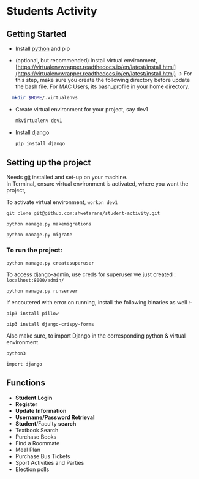 # Students Activity

## Getting Started

* Install [python](https://www.python.org/downloads/) and pip

* (optional, but recommended) Install virtual environment, [https://virtualenvwrapper.readthedocs.io/en/latest/install.html](https://virtualenvwrapper.readthedocs.io/en/latest/install.html) -> For this step, make sure you create the following directory before update the bash file. For MAC Users, its bash_profile in your home directory.
```bash
  mkdir $HOME/.virtualenvs
 ```
* Create virtual environment for your project, say dev1

  ```bash
  mkvirtualenv dev1
  ```

* Install [django](https://docs.djangoproject.com/en/2.2/topics/install/)

  ```bash
  pip install django
  ```

## Setting up the project
Needs [git](https://git-scm.com/download/win) installed and set-up on your machine.  
In Terminal, ensure virtual environment is activated, where you want the project,

To activate virtual environment, ```workon dev1```

```git clone git@github.com:shwetarane/student-activity.git```

```python manage.py makemigrations```

```python manage.py migrate```

### To run the project:

```python manage.py createsuperuser```

To access django-admin, use creds for superuser we just created : ```localhost:8000/admin/```

```python manage.py runserver```

If encoutered with error on running, install the following binaries as well :-

```pip3 install pillow```

```pip3 install django-crispy-forms```

Also make sure, to import Django in the corresponding python & virtual environment. 

```python3```

```import django```

## Functions

* **Student** **Login**
* **Register**
* **Update** **Information** 
* **Username/Password Retrieval**
* **Student**/Faculty **search**
* Textbook Search
* Purchase Books
* Find a Roommate
* Meal Plan
* Purchase Bus Tickets
* Sport Activities and Parties
* Election polls



